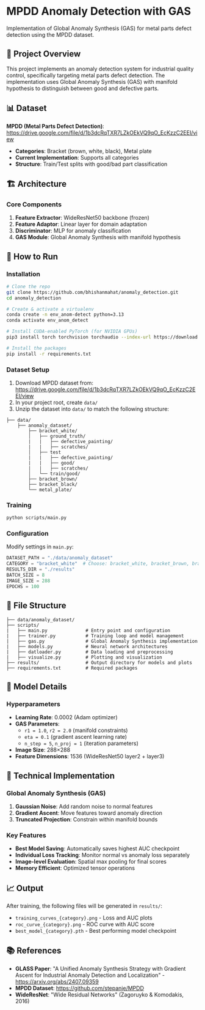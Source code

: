 # MPDD Anomaly Detection with GAS

Implementation of Global Anomaly Synthesis (GAS) for metal parts defect detection using the MPDD dataset.

## 🎯 Project Overview

This project implements an anomaly detection system for industrial quality control, specifically targeting metal parts defect detection. The implementation uses Global Anomaly Synthesis (GAS) with manifold hypothesis to distinguish between good and defective parts.

## 📊 Dataset

**MPDD (Metal Parts Defect Detection)**: https://drive.google.com/file/d/1b3dcRqTXR7LZkOEkVQ9qO_EcKzzC2EEI/view
- **Categories**: Bracket (brown, white, black), Metal plate
- **Current Implementation**: Supports all categories
- **Structure**: Train/Test splits with good/bad part classification

## 🏗️ Architecture

### Core Components
1. **Feature Extractor**: WideResNet50 backbone (frozen)
2. **Feature Adaptor**: Linear layer for domain adaptation  
3. **Discriminator**: MLP for anomaly classification
4. **GAS Module**: Global Anomaly Synthesis with manifold hypothesis

## 🚀 How to Run

### Installation
```bash
# Clone the repo
git clone https://github.com/bhishanmahat/anomaly_detection.git
cd anomaly_detection

# Create & activate a virtualenv
conda create -n env_anom-detect python=3.13
conda activate env_anom_detect

# Install CUDA‑enabled PyTorch (for NVIDIA GPUs)
pip3 install torch torchvision torchaudio --index-url https://download.pytorch.org/whl/cu128

# Install the packages
pip install -r requirements.txt

```

### Dataset Setup
1. Download MPDD dataset from: https://drive.google.com/file/d/1b3dcRqTXR7LZkOEkVQ9qO_EcKzzC2EEI/view
2. In your project root, create `data/`
3. Unzip the dataset into `data/` to match the following structure:
```
├── data/
    ├── anomaly_dataset/
        ├── bracket_white/
        │   ├── ground_truth/
        |   |   ├── defective_painting/
        |   |   ├── scratches/ 
        │   ├── test
        |   |   ├── defective_painting/
        |   |   ├── good/
        |   |   ├── scratches/ 
        │   └── train/good/
        ├── bracket_brown/
        ├── bracket_black/
        └── metal_plate/
```

### Training
```bash
python scripts/main.py
```

### Configuration
Modify settings in `main.py`:
```python
DATASET_PATH = "./data/anomaly_dataset"
CATEGORY = "bracket_white"  # Choose: bracket_white, bracket_brown, bracket_black, metal_plate
RESULTS_DIR = "./results"
BATCH_SIZE = 8
IMAGE_SIZE = 288
EPOCHS = 100
```

## 📁 File Structure

```
├── data/anomaly_dataset/
├── scripts/
|   ├── main.py              # Entry point and configuration
|   ├── trainer.py           # Training loop and model management
|   ├── gas.py               # Global Anomaly Synthesis implementation
|   ├── models.py            # Neural network architectures
|   ├── datloader.py         # Data loading and preprocessing
|   ├── visualize.py         # Plotting and visualization
├── results/                 # Output directory for models and plots
├── requirements.txt         # Required packages
```

## 🔧 Model Details

### Hyperparameters
- **Learning Rate**: 0.0002 (Adam optimizer)
- **GAS Parameters**:
  - `r1 = 1.0`, `r2 = 2.0` (manifold constraints)
  - `eta = 0.1` (gradient ascent learning rate)
  - `n_step = 5`, `n_proj = 1` (iteration parameters)
- **Image Size**: 288×288
- **Feature Dimensions**: 1536 (WideResNet50 layer2 + layer3)

## 🔬 Technical Implementation

### Global Anomaly Synthesis (GAS)
1. **Gaussian Noise**: Add random noise to normal features
2. **Gradient Ascent**: Move features toward anomaly direction  
3. **Truncated Projection**: Constrain within manifold bounds

### Key Features
- **Best Model Saving**: Automatically saves highest AUC checkpoint
- **Individual Loss Tracking**: Monitor normal vs anomaly loss separately
- **Image-level Evaluation**: Spatial max pooling for final scores
- **Memory Efficient**: Optimized tensor operations

## 📈 Output

After training, the following files will be generated in `results/`:
- `training_curves_{category}.png` - Loss and AUC plots
- `roc_curve_{category}.png` - ROC curve with AUC score
- `best_model_{category}.pth` - Best performing model checkpoint

## 📚 References

- **GLASS Paper**: "A Unified Anomaly Synthesis Strategy with Gradient Ascent for Industrial Anomaly Detection and Localization" - https://arxiv.org/abs/2407.09359
- **MPDD Dataset**: https://github.com/stepanje/MPDD
- **WideResNet**: "Wide Residual Networks" (Zagoruyko & Komodakis, 2016)
